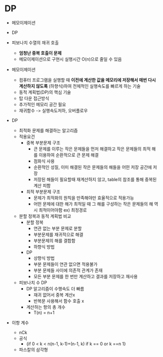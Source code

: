 # DP
- 메모이제이션
- DP
- 피보나치 수열의 재귀 호출
    * **엄청난 중복 호출이 문제**
    * 메모이제이션으로 구현시 실행시간 O(n)으로 줄일 수 있음

- 메모이제이션
    * 컴퓨터 프로그램을 실행할 때 **이전에 계산한 값을 메모리에 저장해서 매번 다시 계산하지 않도록** (하향식)하여 전체적인 실행속도를 빠르게 하는 기술
    * 동적 계획법(DP)의 핵심 기술
    * 탑 다운 접근방식
    * 추가적인 메모리 공간 필요
    * 재귀함수 -> 실행속도저하, 오버플로우

- DP
    * 최적화 문제를 해결하는 알고리즘
    * 적용요건
        * 중복 부분문제 구조
            * 큰 문제를 이루는 작은 문제들을 먼저 해결하고 작은 문제들의 최적 해를 이용하여 순환적으로 큰 문제 해결
            * 점화식 사용
            * 순환적인 성질, 이미 해결된 작은 문제들의 해들을 어떤 저장 공간에 저장
            * 저장된 해들이 필요할때 재계산하지 않고, table의 참조를 통해 중복된 계산 피함
        * 최적 부분문제 구조
            * 문제가 최적화의 원칙을 만족해야만 효율적으로 적용가능
            * 어떤 문제에 대한 해가 최적일 때 그 해를 구성하는 작은 문제들의 해 역시 최적이어야함 ex) 최정경로
    * 분할 정복과 동적 계획법 비교
        * 분할 정복
            * 연관 없는 부분 문제로 분할
            * 부분문제를 재귀적으로 해결
            * 부분문제의 해를 결합함
            * 하향식 방법
        * DP
            * 상향식 방법
            * 부분 문제들이 연관 없으면 적용불가
            * 부분 문제들 사이에 의존적 관계가 존재
            * 모든 부분 문제를 한 번만 계산하고 결과를 저장하고 재사용
    * 피보나치 수 DP
        * DP 알고리즘이 수행속도 더 빠름
            * 재귀 없어서 중복 계산x
            * 반복문 사용해서 함수 호출 x
        * 계산하는 항의 총 개수
            * T(n) = n+1

- 이항 계수
    * nCk
    * 공식
        * {if 0 < k < n(n-1, k-1)+(n-1, k)
        if k == 0 or k ==n 1}
    * 파스칼의 삼각형